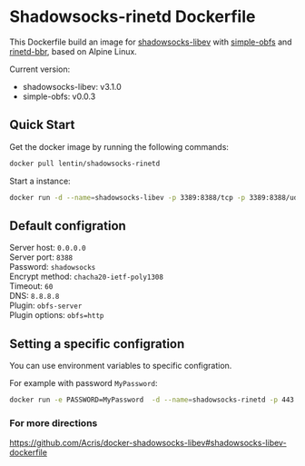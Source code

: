 # Shadowsocks-rinetd Dockerfile
This Dockerfile build an image for [shadowsocks-libev](https://github.com/shadowsocks/shadowsocks-libev/) with [simple-obfs](https://github.com/shadowsocks/simple-obfs) and [rinetd-bbr](https://github.com/linhua55/lkl_study), based on Alpine Linux.

Current version:
- shadowsocks-libev: v3.1.0
- simple-obfs: v0.0.3

## Quick Start

Get the docker image by running the following commands:

```bash
docker pull lentin/shadowsocks-rinetd
```

Start a instance:

```bash
docker run -d --name=shadowsocks-libev -p 3389:8388/tcp -p 3389:8388/udp --restart=always lentin/shadowsocks-rinetd
```

## Default configration

Server host: `0.0.0.0`  
Server port: `8388`  
Password: `shadowsocks`  
Encrypt method: `chacha20-ietf-poly1308`  
Timeout: `60`  
DNS: `8.8.8.8`  
Plugin: `obfs-server`  
Plugin options: `obfs=http`

## Setting a specific configration

You can use environment variables to specific configration.

For example with password `MyPassword`:

```bash
docker run -e PASSWORD=MyPassword  -d --name=shadowsocks-rinetd -p 443:8388/tcp -p 443:8388/udp --restart=always lentin/shadowsocks-rinetd
```

### For more directions 
https://github.com/Acris/docker-shadowsocks-libev#shadowsocks-libev-dockerfile
